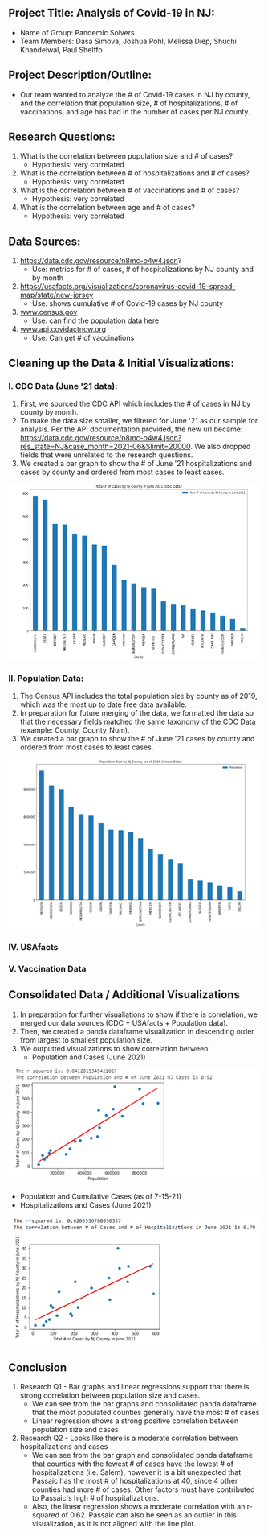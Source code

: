 ## Project Title: Analysis of Covid-19 in NJ:
* Name of Group: Pandemic Solvers
* Team Members: Dasa Simova, Joshua Pohl, Melissa Diep, Shuchi Khandelwal, Paul Shelffo

## Project Description/Outline:
* Our team wanted to analyze the # of Covid-19 cases in NJ by county, and the correlation that population size, # of hospitalizations, # of vaccinations, and age has had in the number of cases per NJ county.

## Research Questions:
1. What is the correlation between population size and # of cases?
    - Hypothesis: very correlated
2. What is the correlation between # of hospitalizations and # of cases?
    - Hypothesis: very correlated
3. What is the correlation between # of vaccinations and # of cases?
    - Hypothesis: very correlated
4. What is the correlation between age and # of cases?
    - Hypothesis: very correlated

## Data Sources:
1.  https://data.cdc.gov/resource/n8mc-b4w4.json?
    - Use: metrics for # of cases, # of hospitalizations by NJ county and by month 
2.  https://usafacts.org/visualizations/coronavirus-covid-19-spread-map/state/new-jersey
    - Use: shows cumulative # of Covid-19 cases by NJ county
4.  www.census.gov
    - Use: can find the population data here      
5. www.api.covidactnow.org
    - Use: Can get # of vaccinations 


## Cleaning up the Data & Initial Visualizations:
### I. CDC Data (June '21 data):
1. First, we sourced the CDC API which includes the # of cases in NJ by county by month.
2. To make the data size smaller, we filtered for June '21 as our sample for analysis. Per the API documentation provided, the new url became: https://data.cdc.gov/resource/n8mc-b4w4.json?res_state=NJ&case_month=2021-06&$limit=20000. We also dropped fields that were unrelated to the research questions.
3. We created a bar graph to show the # of June '21 hospitalizations and cases by county and ordered from most cases to least cases.

![alt text](https://github.com/melissadiep94/covid19-project/blob/main/Images/CDC_num_cases_NJ_June%202021.PNG?raw=true)


### II. Population Data:
1. The Census API includes the total population size by county as of 2019, which was the most up to date free data available.
2. In preparation for future merging of the data, we formatted the data so that the necessary fields matched the same taxonomy of the CDC Data (example: County, County_Num).
3. We created a bar graph to show the # of June '21 cases by county and ordered from most cases to least cases.

![alt text](https://github.com/melissadiep94/covid19-project/blob/main/Images/Census_population_size_NJ_June%202021.PNG?raw=true)

### IV. USAfacts

### V. Vaccination Data

## Consolidated Data / Additional Visualizations
1. In preparation for further visualiations to show if there is correlation, we merged our data sources (CDC + USAfacts + Population data).
2. Then, we created a panda dataframe visualization in descending order from largest to smallest population size.
3. We outputted visualizations to show correlation between:
   * Population and Cases (June 2021)

![alt text](https://github.com/melissadiep94/covid19-project/blob/main/Images/LinRegression_population_vs_num_June21_cases.PNG?raw=true)

   * Population and Cumulative Cases (as of 7-15-21)
   * Hospitalizations and Cases (June 2021)

![alt text](https://github.com/melissadiep94/covid19-project/blob/main/Images/LinRegression_hosp_vs_num_June21_cases.PNG?raw=true)


## Conclusion
1. Research Q1 - Bar graphs and linear regressions support that there is strong correlation between population size and cases.
   * We can see from the bar graphs and consolidated panda dataframe that the most populated counties generally have the most # of cases
   * Linear regression shows a strong positive correlation between population size and cases
3. Research Q2 - Looks like there is a moderate correlation between hospitalizations and cases
   *  We can see from the bar graph and consolidated panda dataframe that counties with the fewest # of cases have the lowest # of hospitalizations (i.e. Salem), however it is a   bit unexpected that Passaic has the most # of hospitalizations at 40, since 4 other counties had more # of cases. Other factors must have contributed to Passaic's high # of hospitalizations.
   *  Also, the linear regression shows a moderate correlation with an r-squared of 0.62. Passaic can also be seen as an outlier in this visualization, as it is not aligned with the line plot.
